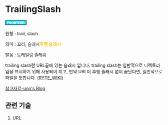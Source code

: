 # TrailingSlash
![Frontend](../2TAT1C/Label_Frontend.png)

원형 : trail, slash 

의미  : 꼬리, 슬래시<span style="color:#FFBF00; font-weight:bold;">후행 슬래시</span>

발음 : 트레일링 슬래쉬

trailing slash란 URL끝에 있는 슬래시 입니다. trailing slash는 일반적으로 디렉토리임을 표시하기 위해 사용되어 지고, 만약 URL이 후행 슬래시 없이 끝난다면, 일반적으로 파일을 뜻합니다.
([RYTE_WIKI](https://en.ryte.com/wiki/Trailing_Slashes))

[참고자료-uno's Blog](https://djkeh.github.io/articles/Why-do-we-put-slash-at-the-end-of-URL-kor/)

## 관련 기술
1. URL


